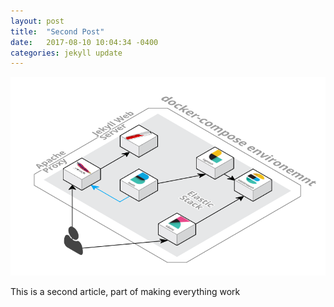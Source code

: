 ```yaml
---
layout: post
title:  "Second Post"
date:   2017-08-10 10:04:34 -0400
categories: jekyll update
---
```

![Elastic stack docker](https://raw.githubusercontent.com/derickson/docker-es/master/diagram.png "docker diagram")

This is a second article, part of making everything work

